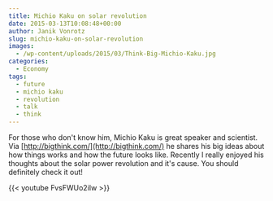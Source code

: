 ```yaml
---
title: Michio Kaku on solar revolution
date: 2015-03-13T10:08:48+00:00
author: Janik Vonrotz
slug: michio-kaku-on-solar-revolution
images:
  - /wp-content/uploads/2015/03/Think-Big-Michio-Kaku.jpg
categories:
  - Economy
tags:
  - future
  - michio kaku
  - revolution
  - talk
  - think
---
```

For those who don't know him, Michio Kaku is great speaker and scientist. Via [http://bigthink.com/](http://bigthink.com/) he shares his big ideas about how things works and how the future looks like. Recently I really enjoyed his thoughts about the solar power revolution and it's cause. You should definitely check it out!

{{< youtube FvsFWUo2iIw >}}